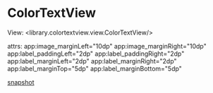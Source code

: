 # ColorTextView

View:
	<library.colortextview.view.ColorTextView/>

attrs:
    app:image_marginLeft="10dp"
    app:image_marginRight="10dp"
    app:label_paddingLeft="2dp"
    app:label_paddingRight="2dp"
    app:label_marginLeft="2dp"
    app:label_marginRight="2dp"
    app:label_marginTop="5dp"
    app:label_marginBottom="5dp"


[snapshot](./snapshot123.png)
